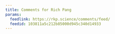```yaml
---
title: Comments for Rich Pang
params:
  feedlink: https://rkp.science/comments/feed/
  feedid: 103811a5c212b85000d945c340d14933
---
```

